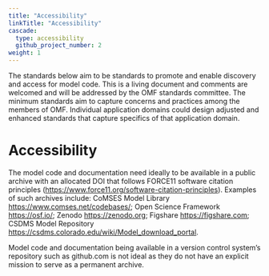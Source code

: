 ```yaml
---
title: "Accessibility"
linkTitle: "Accessibility"
cascade:
  type: accessibility
  github_project_number: 2
weight: 1
---
```


The standards below aim to be standards to promote and enable discovery and access for model code. This is a living document and comments are welcomed and will be addressed by the OMF standards committee. The minimum standards aim to capture concerns and practices among the members of OMF. Individual application domains could design adjusted and enhanced standards that capture specifics of that application domain.

# Accessibility

The model code and documentation need ideally to be available in a public archive with an allocated DOI that follows FORCE11 software citation principles (https://www.force11.org/software-citation-principles).
Examples of such archives include: CoMSES Model Library https://www.comses.net/codebases/; Open Science Framework https://osf.io/; Zenodo https://zenodo.org; Figshare https://figshare.com; CSDMS Model Repository https://csdms.colorado.edu/wiki/Model_download_portal. 

Model code and documentation being available in a version control system’s repository such as github.com is not ideal as they do not have an explicit mission to serve as a permanent archive.
